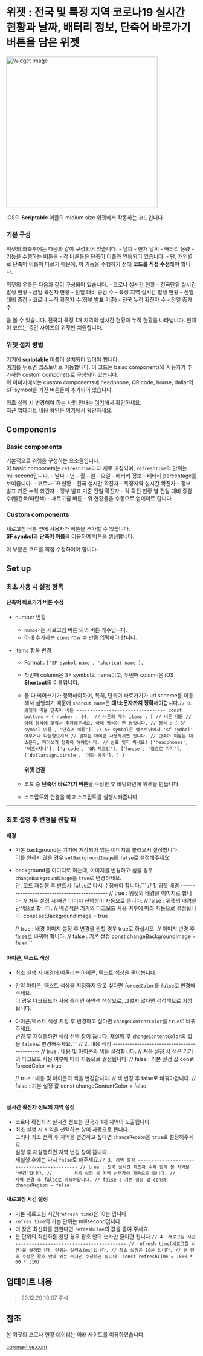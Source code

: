 위젯 : 전국 및 특정 지역 코로나19 실시간 현황과 날짜, 배터리 정보, 단축어 바로가기 버튼을 담은 위젯
===================================================================================================

<img src="./image/widget.jpg" width="400" height="" title="Widget Image" alt="Widget Image"></img>

iOS의 **Scriptable** 어플의 midium size 위젯에서 작동하는 코드입니다.

### 기본 구성

위젯의 좌측부에는 다음과 같이 구성되어 있습니다. - 날짜 - 현재 날씨 - 배터리 용량 - 기능을 수행하는 버튼들 - 각 버튼들은 단축어 어플과 연동되어 있습니다. - 단, 개인별로 단축어 이름이 다르기 때문에, 이 기능을 수행하기 전에 **코드를 직접 수정**해야 합니다.

위젯의 우측은 다음과 같이 구성되어 있습니다. - 코로나 실시간 현황 - 전국단위 실시간 발생 현황 - 금일 확진자 현황 - 전일 대비 증감 수 - 특정 지역 실시간 발생 현황 - 전일 대비 증감 - 코로나 누적 확진자 수(정부 발표 기준) - 전국 누적 확진자 수 - 전일 증가 수

을 볼 수 있습니다. 전국과 특정 1개 지역의 실시간 현황과 누적 현황을 나타냅니다. 현재 이 코드는 중간 사이즈의 위젯만 지원합니다.

### 위젯 설치 방법

기기에 **scriptable** 어플이 설치되어 있어야 합니다.  
[여기](https://apps.apple.com/kr/app/scriptable/id1405459188)를 누르면 앱스토어로 이동합니다. 이 코드는 baisc components와 사용자가 추가하는 custom componets로 구성되어 있습니다.  
위 이미지에서는 custom components에 headphone, QR code, house, dallar의 SF symbol을 가진 버튼들이 추가되어 있습니다.

최초 실행 시 변경해야 하는 사항 안내는 [여기](https://github.com/sunung007/IosScriptable/blob/main/KoreaCovidWidget/README.md#최초-사용-시-설정-항목,)에서 확인하세요.  
최근 업데이트 내용 확인은 [여기](https://github.com/sunung007/IosScriptable/blob/main/KoreaCovidWidget/README.md#업데이트-내용)에서 확인하세요.

Components
----------

### Basic components

기본적으로 위젯을 구성하는 요소들입니다.  
이 basic componets는 `refreshTime`마다 새로 고침되며, `refreshTime`의 단위는 milisecond입니다. - 날짜 - 년 - 월 - 일 - 요일 - 배터리 정보 - 배터리 percentage를 보여줍니다. - 코로나-19 현황 - 전국 실시간 확진자 - 특정지역 실시간 확진자 - 정부 발표 기준 누적 화긴자 - 정부 발표 기준 전일 확진자 - 각 확진 현황 별 전일 대비 증감 수(빨간색/파란색) - 새로고침 버튼 - 위 현황들을 수동으로 업데이트 합니다.

### Custom components

새로고침 버튼 옆에 사용자가 버튼을 추가할 수 있습니다.  
**SF symbol**과 **단축어 이름**을 이용하여 버튼을 생성합니다.

이 부분은 코드를 직접 수정하여야 합니다.

Set up
------

### 최초 사용 시 설정 항목

#### 단축어 바로가기 버튼 수정

-	number 변경
	-	`number`는 새로고침 버튼 외의 버튼 개수입니다.
	-	아래 추가하는 `items` row 수 만큼 입력해야 합니다.
-	items 항목 변경

	-	Format : `['SF symbol name', 'shortcut name'],`
	-	첫번째 column은 SF symbol의 name이고, 두번째 column은 iOS **Shortcut**의 이름입니다.
	-	둘 다 띄어쓰기가 정확해야하며, 특히, 단축어 바로가기가 url scheme를 이용해서 실행되기 때문에 `shorcut name`은 **대/소문자까지 정확**해야합니다.`
		// 0. 위젯에 띄울 단축어 버튼 ---------------------------------
		const buttons = {
		number : 04,  // 버튼의 개수
		items : [
		// 버튼 내용
		// 아래 형식에 맞춰서 추가해주세요. 아래 형식이 한 쌍입니다.
		// 형식 : ['SF symbol 이름', '단축어 이름'],
		// SF symbol은 앱스토어에서 'sf symbol' 아무거나 다운받으셔서
		// 원하는 아이콘 사용하시면 됩니다.
		// 단축어 이름은 대소문자, 띄어쓰기 정확히 해야합니다.
		// 쉼표 잊지 마세요!
		['headphones', '버즈+지니'],
		['qrcode', 'QR 체크인'],
		['house', '집으로 가기'],
		['dollarsign.circle', '계좌 공유'],
		]
		}
		`

		#### 위젯 연결

	-	코드 중 **단축어 바로가기 버튼**을 수정한 후 바탕화면에 위젯을 만듭니다.

	-	스크립트와 연결을 하고 스크립트를 실행시켜줍니다.

---

### 최초 설정 후 변경을 원할 때

#### 배경

-	기본 background는 기기에 저장되어 있는 이미지를 불러오서 설정합니다.  
	이를 원하지 않을 경우 `setBackgroundImage`를 `false`로 설정해주세요.
-	background를 이미지로 하는데, 이미지를 변경하고 싶을 경우 `changeBackgroundImage`를 `true`로 변경하세요.  
	단, 코드 재실행 후 반드시 `false`로 다시 수정해야 합니다.\`\`\` // 1. 위젯 배경 -------------------------------------------- // true : 위젯의 배경을 이미지로 합니다. // 처음 설정 시 배경 이미지 선택창이 자동으로 뜹니다. // false : 위젯의 배경을 단색으로 합니다. // 배경색은 기기의 다크모드 사용 여부에 따라 자동으로 결정됩니다. const setBackgroundImage = true

	// true : 배경 이미지 설정 후 변경을 원할 경우 true로 하십시오. // 이미지 변경 후 false로 바꿔야 합니다. // false : 기본 설정 const changeBackgroundImage = false\`\`\`

#### 아이콘, 텍스트 색상

-	최초 실행 시 배경에 어울리는 아이콘, 텍스트 색상을 물어봅니다.
-	만약 아이콘, 텍스트 색상을 지정하지 않고 싶다면 `forcedColor`를 `false`로 변경해 주세요.  
	이 경우 다크모드가 사용 중이면 하얀색 색상으로, 그렇지 않다면 검정색으로 지정됩니다.
-	아이콘/텍스트 색상 지정 후 변경하고 싶다면 `changeContentColor`를 `true`로 바꿔주세요.  
	변경 후 재실행하면 색상 선택 창이 뜹니다. 재실행 후 `changeContentColor`의 값을 `false`로 변경해주세요.\`\`\` // 2. 내용 색상 -------------------------------------------- // true : 내용 및 아이콘의 색을 설정합니다. // 처음 설정 시 색은 기기의 다크모드 사용 여부에 따라 자동으로 결정됩니다. // false : 기본 설정 값 const forcedColor = true

	// true : 내용 및 아이콘의 색을 변경합니다. // 색 변경 후 false로 바꿔야합니다. // false : 기본 설정 값 const changeContentColor = false  
	\`\`\`

#### 실시간 확진자 정보의 지역 설정

-	코로나 확진자의 실시간 정보는 전국과 1개 지역이 노출됩니다.
-	최초 실행 시 지역을 선택하는 창이 자동으로 뜹니다.  
	그러나 최초 선택 후 지역을 변경하고 싶다면 `changeRegion`을 `true`로 설정해주세요.  
	설정 후 재실행하면 지역 변경 창이 뜹니다.  
	재실행 후에는 다시 `false`로 해주세요.`
	// 3. 지역 설정 --------------------------------------------
	// true : 전국 실시간 확진자 수와 함께 볼 지역을 '변경'합니다.
	//        처음 설정 시 지역 선택창이 자동으로 뜹니다.
	//        지역 변경 후 false로 바꿔야합니다.
	// false : 기본 설정 값
	const changeRegion = false  
	`

#### 새로고침 시간 설정

-	기본 새로고침 시간(`refresh time`)은 10분 입니다.
-	`refres time`의 기본 단위는 milisecond입니다.
-	더 잦은 최신화를 원한다면 `refreshTime`의 값을 줄여 주세요.
-	분 단위의 최신화를 원할 경우 괄호 안의 숫자만 줄이면 됩니다.`
	// 4. 새로고침 시간 -----------------------------------------
	// refresh time(새로고침 시간)을 결정합니다. 단위는 밀리초(ms)입니다.
	// 최초 설정은 10분 입니다.
	// 분 단위 수정은 괄호 안에 있는 숫자만 수정하면 됩니다.
	const refreshTime = 1000 * 60 * (10)    
	`

업데이트 내용
-------------

> 20.12.29 10:07 주석

참조
----

본 위젯의 코로나 현황 데이터는 아래 사이트를 이용하였습니다.

[corona-live.com](http://corona-live.com,)
